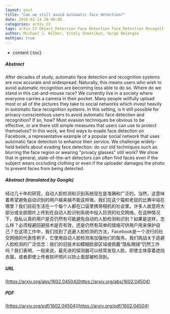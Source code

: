 ```yaml
---
layout: post
title: "Can we still avoid automatic face detection?"
date: 2016-02-14 20:40:00
categories: arXiv_CV
tags: arXiv_CV Object_Detection Face Detection Face_Detection Recognition Face_Recognition
author: Michael J. Wilber, Vitaly Shmatikov, Serge Belongie
mathjax: true
---
```


* content
{:toc}

##### Abstract
After decades of study, automatic face detection and recognition systems are now accurate and widespread. Naturally, this means users who wish to avoid automatic recognition are becoming less able to do so. Where do we stand in this cat-and-mouse race? We currently live in a society where everyone carries a camera in their pocket. Many people willfully upload most or all of the pictures they take to social networks which invest heavily in automatic face recognition systems. In this setting, is it still possible for privacy-conscientious users to avoid automatic face detection and recognition? If so, how? Must evasion techniques be obvious to be effective, or are there still simple measures that users can use to protect themselves? In this work, we find ways to evade face detection on Facebook, a representative example of a popular social network that uses automatic face detection to enhance their service. We challenge widely-held beliefs about evading face detection: do our old techniques such as blurring the face region or wearing "privacy glasses" still work? We show that in general, state-of-the-art detectors can often find faces even if the subject wears occluding clothing or even if the uploader damages the photo to prevent faces from being detected.

##### Abstract (translated by Google)
经过几十年的研究，自动人脸检测和识别系统现在是准确和广泛的。当然，这意味着希望避免自动识别的用户越来越不能这样做。我们在这个猫和老鼠的比赛中站在哪里？我们目前生活在一个每个人都在口袋里携带相机的社会里。许多人故意将大部分或全部图片上传到在自动人脸识别系统中投入巨资的社交网络。在这种情况下，隐私认真的用户是否仍然有可能避免自动的人脸检测和识别？如果是这样，怎么样？必须规避回避技术是否有效，还是仍然有简单的措施可供用户用来保护自己？在这项工作中，我们找到了逃避人脸检测的方法，Facebook是一个流行的社交网络的代表性例子，它使用自动人脸检测来加强他们的服务。我们挑战关于逃避人脸检测的广泛信念：我们的旧技术如模糊脸部区域或佩戴“隐私眼镜”仍然工作吗？我们表明，一般来说，最先进的探测器可以经常发现人脸，即使主体穿着遮挡衣服，或者即使上传者损坏照片以防止面部被检测到。

##### URL
[https://arxiv.org/abs/1602.04504](https://arxiv.org/abs/1602.04504)

##### PDF
[https://arxiv.org/pdf/1602.04504](https://arxiv.org/pdf/1602.04504)

